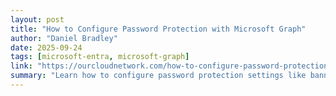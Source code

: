 ```yaml
---
layout: post
title: "How to Configure Password Protection with Microsoft Graph"
author: "Daniel Bradley"
date: 2025-09-24
tags: [microsoft-entra, microsoft-graph]
link: "https://ourcloudnetwork.com/how-to-configure-password-protection-with-microsoft-graph/?utm_source=rss&utm_medium=rss&utm_campaign=how-to-configure-password-protection-with-microsoft-graph"
summary: "Learn how to configure password protection settings like banned password lists in Microsoft Entra using Microsoft Graph PowerShell. The post How to Configure Password Protection with Microsoft Grap..."
---
```

